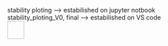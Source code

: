 stability ploting --> estabilished on jupyter notbook  
stability_ploting_V0, final --> estabilished on VS code  
<img scr="https://github.com/alayah2626517/testing-data-plotting/blob/main/test_data_plotting_tool.png" width="38" height="41">
